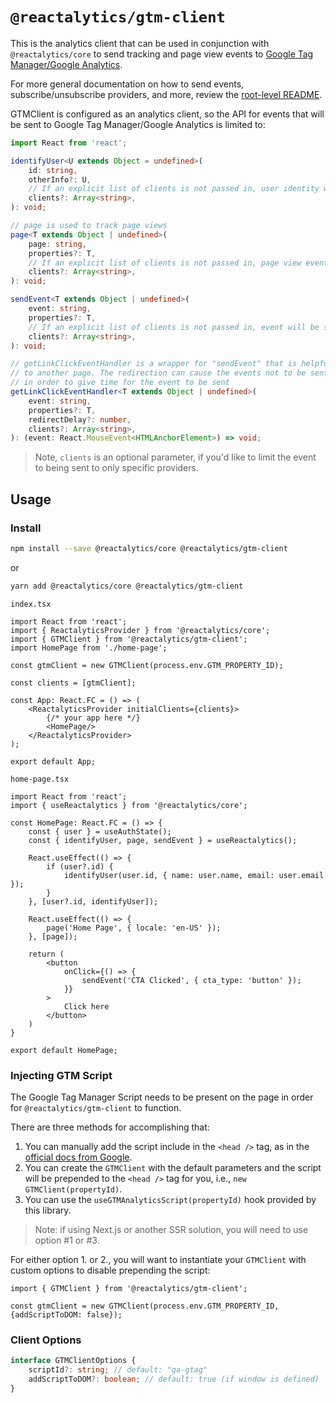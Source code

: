 # `@reactalytics/gtm-client`

This is the analytics client that can be used in conjunction with `@reactalytics/core` to send tracking and page view events to [Google Tag Manager/Google Analytics](https://tagmanager.google.com/).

For more general documentation on how to send events, subscribe/unsubscribe providers, and more, review the [root-level README](../../README.md).

GTMClient is configured as an analytics client, so the API for events that will be sent to Google Tag Manager/Google Analytics is limited to:

```ts
import React from 'react';

identifyUser<U extends Object = undefined>(
    id: string,
    otherInfo?: U,
    // If an explicit list of clients is not passed in, user identity will be sent to all registered clients
    clients?: Array<string>,
): void;

// page is used to track page views
page<T extends Object | undefined>(
    page: string,
    properties?: T,
    // If an explicit list of clients is not passed in, page view event will be sent to all registered clients
    clients?: Array<string>,
): void;

sendEvent<T extends Object | undefined>(
    event: string,
    properties?: T,
    // If an explicit list of clients is not passed in, event will be sent to all registered clients
    clients?: Array<string>,
): void;

// getLinkClickEventHandler is a wrapper for "sendEvent" that is helpful for tracking link clicks that redirect the user
// to another page. The redirection can cause the events not to be sent, so we artificially add a little delay to the redirection
// in order to give time for the event to be sent
getLinkClickEventHandler<T extends Object | undefined>(
    event: string,
    properties?: T,
    redirectDelay?: number,
    clients?: Array<string>,
): (event: React.MouseEvent<HTMLAnchorElement>) => void;
```
> Note, `clients` is an optional parameter, if you'd like to limit the event to being sent to only specific providers.

## Usage

### Install
```bash
npm install --save @reactalytics/core @reactalytics/gtm-client
```

or

```bash
yarn add @reactalytics/core @reactalytics/gtm-client
```

`index.tsx`

```tsx
import React from 'react';
import { ReactalyticsProvider } from '@reactalytics/core';
import { GTMClient } from '@reactalytics/gtm-client';
import HomePage from './home-page';

const gtmClient = new GTMClient(process.env.GTM_PROPERTY_ID);

const clients = [gtmClient];

const App: React.FC = () => (
    <ReactalyticsProvider initialClients={clients}>
        {/* your app here */}
        <HomePage/>
    </ReactalyticsProvider>
);

export default App;
```

`home-page.tsx`
```tsx
import React from 'react';
import { useReactalytics } from '@reactalytics/core';

const HomePage: React.FC = () => {
    const { user } = useAuthState();
    const { identifyUser, page, sendEvent } = useReactalytics();
    
    React.useEffect(() => {
        if (user?.id) {
            identifyUser(user.id, { name: user.name, email: user.email });
        }
    }, [user?.id, identifyUser]);
    
    React.useEffect(() => {
        page('Home Page', { locale: 'en-US' });
    }, [page]);
    
    return (
        <button
            onClick={() => {
                sendEvent('CTA Clicked', { cta_type: 'button' });
            }}
        >
            Click here
        </button>
    )
}

export default HomePage;
```

### Injecting GTM Script
The Google Tag Manager Script needs to be present on the page in order for `@reactalytics/gtm-client` to function.

There are three methods for accomplishing that:

1. You can manually add the script include in the `<head />` tag, as in the [official docs from Google](https://developers.google.com/tag-platform/tag-manager/web).
2. You can create the `GTMClient` with the default parameters and the script will be prepended to the `<head />` tag for you, i.e., `new GTMClient(propertyId)`.
3. You can use the `useGTMAnalyticsScript(propertyId)` hook provided by this library.

> Note: if using Next.js or another SSR solution, you will need to use option #1 or #3.

For either option 1. or 2., you will want to instantiate your `GTMClient` with custom options to disable prepending the script:

```tsx
import { GTMClient } from '@reactalytics/gtm-client';

const gtmClient = new GTMClient(process.env.GTM_PROPERTY_ID, {addScriptToDOM: false});
```

### Client Options

```ts
interface GTMClientOptions {
    scriptId?: string; // default: "ga-gtag"
    addScriptToDOM?: boolean; // default: true (if window is defined)
}
```
